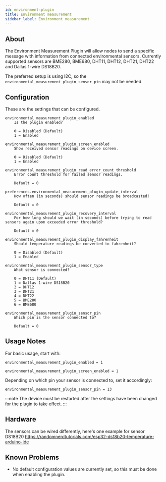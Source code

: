 ```yaml
---
id: environment-plugin
title: Environment measurement
sidebar_label: Environment measurement
---
```

## About

The Environment Measurement Plugin will allow nodes to send a specific message with information from connected environmental sensors. Currently supported sensors are BME280, BME680, DHT11, DHT12, DHT21, DHT22 and Dallas 1-wire DS18B20.

The preferred setup is using I2C, so the `environmental_measurement_plugin_sensor_pin` may not be needed.

## Configuration

These are the settings that can be configured.

    environmental_measurement_plugin_enabled
        Is the plugin enabled?

        0 = Disabled (Default)
        1 = Enabled

    environmental_measurement_plugin_screen_enabled
        Show received sensor readings on device screen.

        0 = Disabled (Default)
        1 = Enabled

    environmental_measurement_plugin_read_error_count_threshold
        Error count threshold for failed sensor readings.

        Default = 0

    preferences.environmental_measurement_plugin_update_interval
        How often (in seconds) should sensor readings be broadcasted?

        Default = 0

    environmental_measurement_plugin_recovery_interval
        For how long should we wait (in seconds) before trying to read sensors again upon exceeded error threshold?

        Default = 0

    environmental_measurement_plugin_display_fahrenheit
        Should temperature readings be converted to fahrenheit?

        0 = Disabled (Default)
        1 = Enabled

    environmental_measurement_plugin_sensor_type
        What sensor is connected?

        0 = DHT11 (Default)
        1 = Dallas 1-wire DS18B20
        2 = DHT12
        3 = DHT21
        4 = DHT22
        5 = BME280
        6 = BME680

    environmental_measurement_plugin_sensor_pin
        Which pin is the sensor connected to?

        Default = 0


## Usage Notes

For basic usage, start with:

	environmental_measurement_plugin_enabled = 1

	environmental_measurement_plugin_screen_enabled = 1

Depending on which pin your sensor is connected to, set it accordingly:

	environmental_measurement_plugin_sensor_pin = 13


:::note
The device must be restarted after the settings have been changed for the plugin to take effect.
:::


## Hardware

The sensors can be wired differently, here's one example for sensor DS18B20 https://randomnerdtutorials.com/esp32-ds18b20-temperature-arduino-ide


## Known Problems

* No default configuration values are currently set, so this must be done when enabling the plugin.

